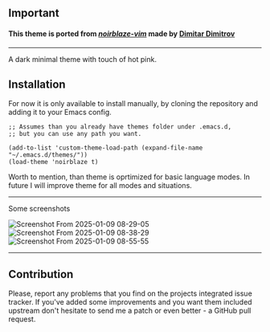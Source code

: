 ## Important

#### This theme is ported from *[noirblaze-vim](https://github.com/n1ghtmare/noirblaze-vim)* made by [Dimitar Dimitrov](https://github.com/n1ghtmare)

---

A dark minimal theme with touch of hot pink.

## Installation

For now it is only available to install manually,
by cloning the repository and adding it to your Emacs config.

```elisp
;; Assumes than you already have themes folder under .emacs.d,
;; but you can use any path you want.

(add-to-list 'custom-theme-load-path (expand-file-name "~/.emacs.d/themes/"))
(load-theme 'noirblaze t)
```

Worth to mention, than theme is oprtimized for basic language modes. In future I will improve theme for all modes and situations.

---

Some screenshots

![Screenshot From 2025-01-09 08-29-05](https://github.com/user-attachments/assets/faa2d70a-5226-4bf6-aa2b-077d59ef0c07)
![Screenshot From 2025-01-09 08-38-29](https://github.com/user-attachments/assets/cd63a182-e202-4367-abbf-2e49df145b19)
![Screenshot From 2025-01-09 08-55-55](https://github.com/user-attachments/assets/f91b9276-b027-49de-a432-6811f4984227)


---

## Contribution

Please, report any problems that you find on the projects integrated issue tracker. If you've added some improvements and you want them included upstream don't hesitate to send me a patch or even better - a GitHub pull request.
